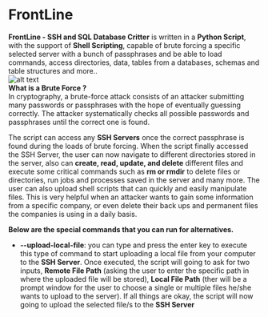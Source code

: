 # FrontLine
<b>FrontLine - SSH and SQL Database Critter</b> is written in a <b>Python Script</b>, with the support of <b>Shell Scripting</b>, capable of brute forcing a specific selected server with a bunch of passphrases and be able to load commands, access directories, data, tables from a databases, schemas and table structures and more..<br/>
![alt text](https://www.imperva.com/learn/wp-content/uploads/sites/13/2018/01/hydra-brute-force-attack.png)<br/>
<b>What is a Brute Force ?</b><br/>
In cryptography, a brute-force attack consists of an attacker submitting many passwords or passphrases with the hope of eventually guessing correctly. The attacker systematically checks all possible passwords and passphrases until the correct one is found.

The script can access any <b>SSH Servers</b> once the correct passphrase is found during the loads of brute forcing. When the script finally accessed the SSH Server, the user can now navigate to different directories stored in the server, also can <b>create, read, update, and delete</b> different files and execute some critical commands such as <b>rm or rmdir</b> to delete files or directories, run jobs and processes saved in the server and many more. The user can also upload shell scripts that can quickly and easily manipulate files. 
This is very helpful when an attacker wants to gain some information from a specific company, or even delete their back ups and permanent files the companies is using in a daily basis.<br/>

<b>Below are the special commands that you can run for alternatives.</b><br/>
<ul>
  <li><b>--upload-local-file</b>: you can type and press the enter key to execute this type of command to start uploading a local file from your computer to the <b>SSH Server</b>. Once executed, the script will going to ask for two inputs, <b>Remote File Path</b> (asking the user to enter the specific path in where the uploaded file will be stored), <b>Local File Path</b> (ther will be a prompt window for the user to choose a single or multiple files he/she wants to upload to the server). If all things are okay, the script will now going to upload the selected file/s to the <b>SSH Server</b></li>
</ul>
